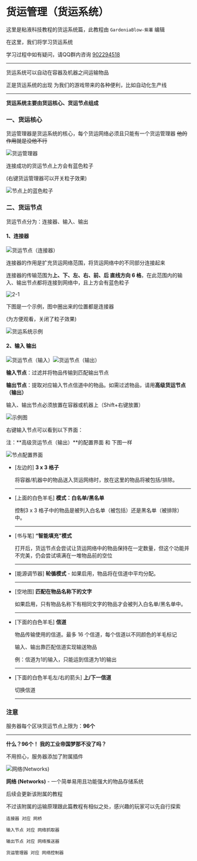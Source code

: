 # **货运管理（货运系统）**

这里是粘液科技教程的货运系统篇，此教程由 `GardeniaBlow-紫薯` 编辑

在这里，我们将学习货运系统

学习过程中如有疑问，请QQ群内咨询 [902294518](https://qm.qq.com/q/t0CAd0mWf6)

------

货运系统可以自动在容器及机器之间运输物品

正是货运系统的出现 为我们的游戏带来的各种便利，比如自动化生产线

------

**货运系统主要由货运核心、货运节点组成**

### 一、货运核心

货运管理器是货运系统的核心，每个货运网络必须且只能有一个货运管理器 ~~他的作用就是没他不行~~

![货运管理器](image/huoyun/1.png)

连接成功的货运节点上方会有蓝色粒子

(右键货运管理器可以开关粒子效果)

![节点上的蓝色粒子](image/huoyun/1-1.png)

### 二、货运节点

货运节点分为：连接器、输入、输出

#### 1、连接器

![货运节点（连接器）](image/huoyun/2.png)

连接器的作用是扩充货运网络范围，将货运网络中的不同部分连接起来

连接器的传输范围为**上、下、左、右、前、后 直线方向 6 格**，在此范围内的输入、输出节点都将连接到网络中，且上方会有蓝色粒子

![2-1](image/huoyun/2-1.png)

下图是一个示例，图中圈出来的位置都是连接器

(为方便观看，关闭了粒子效果)

![货运系统示例](image/huoyun/2-2.png)

#### 2、输入 输出

![货运节点（输入）](image/huoyun/3.png)![货运节点（输出）](image/huoyun/4.png)

**输入节点**：过滤并将物品传输到匹配输出节点

**输出节点**：提取对应输入节点信道中的物品。如需过滤物品，请用**高级货运节点（输出）**

输入、输出节点必须放置在容器或机器上（Shift+右键放置）

![示例图](image/huoyun/1-1.png)

右键输入节点可以看到以下界面：

注：**高级货运节点（输出）**的配置界面 和 下图一样

![节点配置界面](image/huoyun/5.png)

- [左边的] **3 x 3 格子** 

  将容器/机器中的物品送入货运网络时，放在这里的物品将被包括/排除。

  ------

- [上面的白色羊毛] **模式：白名单/黑名单** 

  控制3 x 3 格子中的物品是被列入白名单（被包括）还是黑名单（被排除）中。

  ------

- [书与笔] **“智能填充”模式** 

  打开后，货运节点会尝试让货运网络中的物品保持在一定数量，但这个功能并不完美，仍会尝试填满在一堆物品前的空位

  ------

- [能源调节器] **轮循模式** - 如果启用，物品将在信道中平均分配。

  ------

- [空地图] **匹配在物品名称下的文字** 

  如果启用，只有物品名称下有相同文字的物品才会被列入白名单/黑名单中。

  ------

- [下面的白色羊毛] **信道**

  物品传输使用的信道。最多 16 个信道，每个信道以不同颜色的羊毛标记

  输入、输出靠匹配信道实现输送物品

  例：信道为1的输入，只能运到信道为1的输出

  ------

- [下面的白色羊毛左/右的箭头] **上/下一信道**

  切换信道
  
  ------
  
  

### 注意

服务器每个区块货运节点上限为：**96个**

------

**什么？96个！ 我的工业帝国梦那不没了吗？**

不用担心，服务器添加了附属插件

![网络(Networks)](image/huoyun/6.png)

**网络 (Networks)** - 一个简单易用且功能强大的物品存储系统

后续会更新该附属的教程

不过该附属的运输原理跟此篇教程有相似之处，感兴趣的玩家可以先自行探索

```
连接器 对应 网桥

输入节点 对应 网络抓取器

输出节点 对应 网络推送器

货运管理器 对应 网络控制器
```

